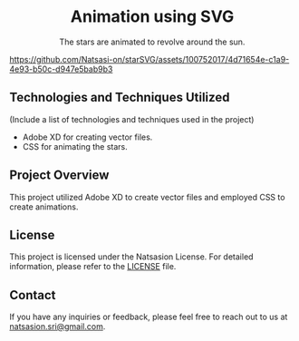 <h1 align="center">Animation using SVG</h1>
<p align="center">
 The stars are animated to revolve around the sun.
<br>
 
https://github.com/Natsasi-on/starSVG/assets/100752017/4d71654e-c1a9-4e93-b50c-d947e5bab9b3
 
</p>

## Technologies and Techniques Utilized

(Include a list of technologies and techniques used in the project)

- Adobe XD for creating vector files.
- CSS for animating the stars.

## Project Overview

This project utilized Adobe XD to create vector files and employed CSS to create animations.

## License

This project is licensed under the Natsasion License. For detailed information, please refer to the [LICENSE](LICENSE.md) file.


## Contact

If you have any inquiries or feedback, please feel free to reach out to us at [natsasion.sri@gmail.com](mailto:natsasion.sri@gmail.com).
